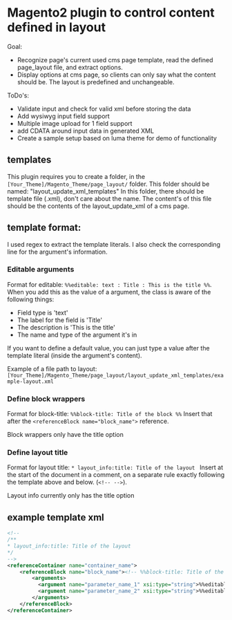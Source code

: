 # Magento2 plugin to control content defined in layout

Goal:
* Recognize page's current used cms page template, read the defined page_layout file, and extract options.
* Display options at cms page, so clients can only say what the content should be. The layout is predefined and unchangeable.

ToDo's:
* Validate input and check for valid xml before storing the data
* Add wysiwyg input field support
* Multiple image upload for 1 field support
* add CDATA around input data in generated XML
* Create a sample setup based on luma theme for demo of functionality

## templates
This plugin requires you to create a folder, in the `[Your_Theme]/Magento_Theme/page_layout/` folder.
This folder should be named: "layout_update_xml_templates"
In this folder, there should be template file (.xml), don't care about the name.
The content's of this file should be the contents of the layout_update_xml of a cms page.

## template format:
I used regex to extract the template literals. I also check the corresponding line for the argument's information.

### Editable arguments

Format for editable: `%%editable: text : Title : This is the title %%`. When you add this as the value of a argument, the class is aware of the following things:
- Field type is 'text'
- The label for the field is 'Title'
- The description is 'This is the title'
- The name and type of the argument it's in

If you want to define a default value, you can just type a value after the template literal (inside the argument's content).

Example of a file path to layout: `[Your_Theme]/Magento_Theme/page_layout/layout_update_xml_templates/example-layout.xml`

### Define block wrappers
Format for block-title: `%%block-title: Title of the block %%`
Insert that after the `<referenceBlock name="block_name">` reference.

Block wrappers only have the title option

### Define layout title
Format for layout title: `* layout_info:title: Title of the layout `
Insert at the start of the document in a comment, on a separate rule exactly following the template above and below. (`<!-- -->`).

Layout info currently only has the title option

## example template xml

```xml
<!--
/**
* layout_info:title: Title of the layout
*/
-->
<referenceContainer name="container_name">
    <referenceBlock name="block_name"><!-- %%block-title: Title of the block %% -->
		<arguments>
          <argument name="parameter_name_1" xsi:type="string">%%editable: type : Title %%Default title</argument>
          <argument name="parameter_name_2" xsi:type="string">%%editable: image : Background image %%</argument>
        </arguments>
    </referenceBlock>
</referenceContainer>
```
